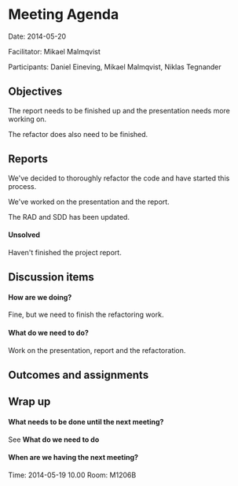 # Meeting Agenda

Date: 2014-05-20

Facilitator: Mikael Malmqvist

Participants: Daniel Eineving, Mikael Malmqvist, Niklas Tegnander

## Objectives
The report needs to be finished up and the presentation needs more working on.

The refactor does also need to be finished.

## Reports
We've decided to thoroughly refactor the code and have started this process.

We've worked on the presentation and the report.

The RAD and SDD has been updated.

#### Unsolved
Haven't finished the project report.

## Discussion items

#### How are we doing?
Fine, but we need to finish the refactoring work.

#### What do we need to do?
Work on the presentation, report and the refactoration.

## Outcomes and assignments

## Wrap up 

#### What needs to be done until the next meeting?
See __What do we need to do__

#### When are we having the next meeting?
Time: 2014-05-19 10.00
Room: M1206B